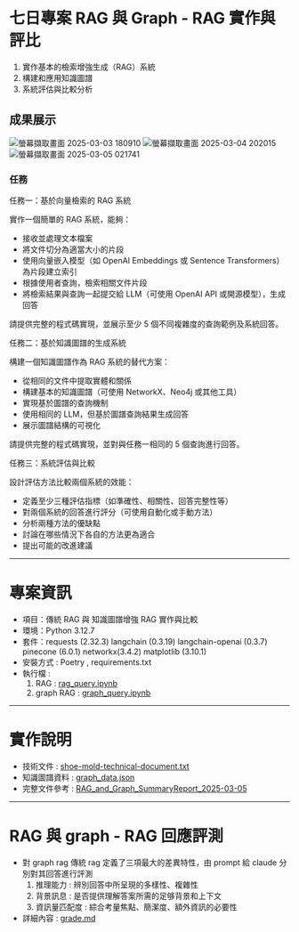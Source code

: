 # 七日專案 RAG 與 Graph - RAG 實作與評比
1. 實作基本的檢索增強生成（RAG）系統
2. 構建和應用知識圖譜
3. 系統評估與比較分析

## 成果展示
![螢幕擷取畫面 2025-03-03 180910](https://github.com/user-attachments/assets/0d8b5b58-0a34-48d2-bc1a-65a7ab749a33)
![螢幕擷取畫面 2025-03-04 202015](https://github.com/user-attachments/assets/e95fc546-88cc-4efa-83f0-3cc79df3b092)
![螢幕擷取畫面 2025-03-05 021741](https://github.com/user-attachments/assets/b4056019-9332-4ec6-98b8-b4aa0292014b)


### 任務
任務一：基於向量檢索的 RAG 系統

實作一個簡單的 RAG 系統，能夠：
- 接收並處理文本檔案
- 將文件切分為適當大小的片段
- 使用向量嵌入模型（如 OpenAI Embeddings 或 Sentence Transformers）為片段建立索引
- 根據使用者查詢，檢索相關文件片段
- 將檢索結果與查詢一起提交給 LLM（可使用 OpenAI API 或開源模型），生成回答

請提供完整的程式碼實現，並展示至少 5 個不同複雜度的查詢範例及系統回答。

任務二：基於知識圖譜的生成系統

構建一個知識圖譜作為 RAG 系統的替代方案：
- 從相同的文件中提取實體和關係
- 構建基本的知識圖譜（可使用 NetworkX、Neo4j 或其他工具）
- 實現基於圖譜的查詢機制
- 使用相同的 LLM，但基於圖譜查詢結果生成回答
- 展示圖譜結構的可視化

請提供完整的程式碼實現，並對與任務一相同的 5 個查詢進行回答。

任務三：系統評估與比較

設計評估方法比較兩個系統的效能：
- 定義至少三種評估指標（如準確性、相關性、回答完整性等）
- 對兩個系統的回答進行評分（可使用自動化或手動方法）
- 分析兩種方法的優缺點
- 討論在哪些情況下各自的方法更為適合
- 提出可能的改進建議

---
# 專案資訊
- 項目：傳統 RAG 與 知識圖譜增強 RAG 實作與比較 
- 環境：Python 3.12.7 
- 套件：requests (2.32.3) langchain (0.3.19) langchain-openai (0.3.7) pinecone (6.0.1)
        networkx(3.4.2) matplotlib (3.10.1) 
- 安裝方式 : Poetry , requirements.txt
- 執行檔 :  
   1. RAG : [rag_query.ipynb](https://github.com/simongood/project_RAG_and_Graph/blob/master/rag_query.ipynb)
   2. graph RAG : [graph_query.ipynb](https://github.com/simongood/project_RAG_and_Graph/blob/master/graph_query.ipynb)
---
# 實作說明
- 技術文件 : [shoe-mold-technical-document.txt](https://github.com/simongood/project_RAG_and_Graph/blob/master/file/shoe-mold-technical-document.txt)
- 知識圖譜資料 : [graph_data.json](https://github.com/simongood/project_RAG_and_Graph/blob/master/data/graph_data.json)
- 完整文件參考 : [RAG_and_Graph_SummaryReport_2025-03-05](https://github.com/simongood/project_RAG_and_Graph/blob/master/RAG_and_Graph_SummaryReport_2025-03-05.pdf)

---
# RAG 與 graph - RAG 回應評測
- 對 graph rag 傳統 rag 定義了三項最大的差異特性，由 prompt 給 claude 分別對其回答進行評測 
  1. 推理能力 : 辨別回答中所呈現的多樣性、複雜性 
  2. 背景訊息 : 是否提供理解答案所需的足够背景和上下文 
  3. 資訊量匹配度 : 綜合考量焦點、簡潔度、額外資訊的必要性
- 詳細內容 : [grade.md](https://github.com/simongood/project_RAG_and_Graph/blob/master/grade.md)
